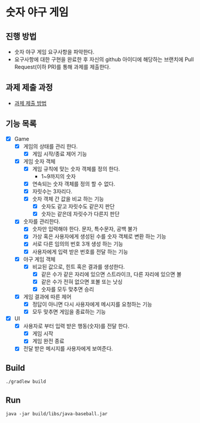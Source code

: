# 숫자 야구 게임
## 진행 방법
* 숫자 야구 게임 요구사항을 파악한다.
* 요구사항에 대한 구현을 완료한 후 자신의 github 아이디에 해당하는 브랜치에 Pull Request(이하 PR)를 통해 과제를 제출한다.

## 과제 제출 과정
* [과제 제출 방법](https://github.com/next-step/nextstep-docs/tree/master/precourse)

## 기능 목록
- [x] Game
    - [x] 게임의 상태를 관리 한다.
        - [x] 게임 시작/종료 제어 기능
    - [x] 게임 숫자 객체
        - [x] 게임 규칙에 맞는 숫자 객체를 정의 한다.
            - 1~9까지의 숫자
        - [x] 연속되는 숫자 객체를 정의 할 수 없다.
        - [x] 자릿수는 3자리다.
        - [x] 숫자 객체 간 값을 비교 하는 기능
            - [x] 숫자도 같고 자릿수도 같은지 판단
            - [x] 숫자는 같은데 자릿수가 다른지 판단
    - [x] 숫자를 관리한다.
        - [x] 숫자만 입력해야 한다. 문자, 특수문자, 공백 불가
        - [x] 가상 혹은 사용자에게 생성된 수를 숫자 객체로 변환 하는 기능
        - [x] 서로 다른 임의의 번호 3개 생성 하는 기능
        - [x] 사용자에게 입력 받은 번호를 전달 하는 기능 
    - [x] 야구 게임 객체
        - [x] 비교된 값으로, 힌트 혹은 결과를 생성한다.
            - [x] 같은 수가 같은 자리에 있으면 스트라이크, 다른 자리에 있으면 볼
            - [x] 같은 수가 전혀 없으면 포볼 또는 낫싱
            - [x] 숫자를 모두 맞추면 승리
    - [x] 게임 결과에 따른 제어
        - [x] 정답이 아니면 다시 사용자에게 메시지를 요청하는 기능
        - [x] 모두 맞추면 게임을 종료하는 기능
        
- [x] UI  
    - [x] 사용자로 부터 입력 받은 행동(숫자)를 전달 한다.
        - [x] 게임 시작
        - [x] 게임 완전 종료
    - [x] 전달 받은 메시지를 사용자에게 보여준다.

## Build
```
./gradlew build
```

## Run
```
java -jar build/libs/java-baseball.jar
```